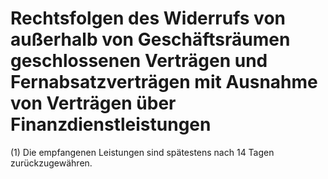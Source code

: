 # Rechtsfolgen des Widerrufs von außerhalb von Geschäftsräumen geschlossenen Verträgen und Fernabsatzverträgen mit Ausnahme von Verträgen über Finanzdienstleistungen

(1) Die empfangenen Leistungen sind spätestens nach 14 Tagen zurückzugewähren.
